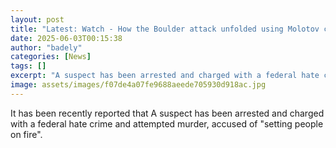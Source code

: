 ```yaml
---
layout: post
title: "Latest: Watch - How the Boulder attack unfolded using Molotov cocktails"
date: 2025-06-03T00:15:38
author: "badely"
categories: [News]
tags: []
excerpt: "A suspect has been arrested and charged with a federal hate crime and attempted murder, accused of 'setting people on fire'."
image: assets/images/f07de4a07fe9688aeede705930d918ac.jpg
---
```


It has been recently reported that A suspect has been arrested and charged with a federal hate crime and attempted murder, accused of "setting people on fire".

